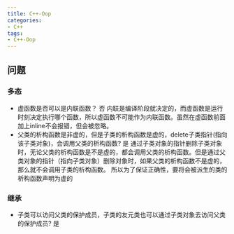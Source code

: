 ```yaml
---
title: C++-Oop
categories: 
- C++
tags:
- C++-Oop
---
```

## 问题
### 多态
- 虚函数是否可以是内联函数？ 否
  内联是编译阶段就决定的，而虚函数是运行时刻决定执行哪个函数，所以虚函数不可能作为内联函数。虽然在虚函数前面加上inline不会报错，但会被忽略。
- 父类的析构函数是非虚的，但是子类的析构函数是虚的，delete子类指针(指向该子类对象)，会调用父类的析构函数? 是
  通过子类对象的指针删除子类对象时，无论父类的析构函数是不是虚的，都会调用父类的析构函数。但是通过父类对象的指针（指向子类对象）删除对象时，如果父类的析构函数不是虚的，那么就不会调用子类的析构函数。
  所以为了保证正确性，要将会被派生的类的析构函数声明为虚的

### 继承
- 子类可以访问父类的保护成员，子类的友元类也可以通过子类对象去访问父类的保护成员? 是
  
